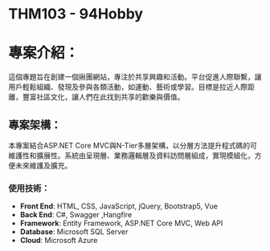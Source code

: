 # THM103 - 94Hobby

# 專案介紹：
這個專題旨在創建一個揪團網站，專注於共享興趣和活動。平台促進人際聯繫，讓用戶輕鬆組織、發現及參與各類活動，如運動、藝術或學習。目標是拉近人際距離，豐富社區文化，讓人們在此找到共享的歡樂與價值。

## 專案架構：
本專案結合ASP.NET Core MVC與N-Tier多層架構，以分層方法提升程式碼的可維護性和擴展性。系統由呈現層、業務邏輯層及資料訪問層組成，實現模組化，方便未來維護及擴充。

### 使用技術：
- **Front End**: HTML, CSS, JavaScript, jQuery, Bootstrap5, Vue
- **Back End**: C#, Swagger ,Hangfire
- **Framework**: Entity Framework, ASP.NET Core MVC, Web API
- **Database**: Microsoft SQL Server
- **Cloud**: Microsoft Azure